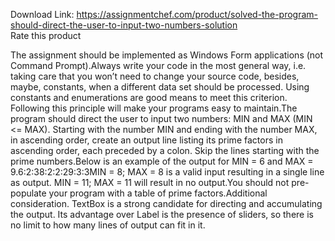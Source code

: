 Download Link: https://assignmentchef.com/product/solved-the-program-should-direct-the-user-to-input-two-numbers-solution
<br>
<span class="kksr-muted">Rate this product</span>

The assignment should be implemented as Windows Form applications (not Command Prompt).Always write your code in the most general way, i.e. taking care that you won’t need to change your source code, besides, maybe, constants, when a different data set should be processed. Using constants and enumerations are good means to meet this criterion. Following this principle will make your programs easy to maintain.The program should direct the user to input two numbers: MIN and MAX (MIN &lt;= MAX). Starting with the number MIN and ending with the number MAX, in ascending order, create an output line listing its prime factors in ascending order, each preceded by a colon. Skip the lines starting with the prime numbers.Below is an example of the output for MIN = 6 and MAX = 9.6:2:38:2:2:29:3:3MIN = 8; MAX = 8 is a valid input resulting in a single line as output. MIN = 11; MAX = 11 will result in no output.You should not pre-populate your program with a table of prime factors.Additional consideration. TextBox is a strong candidate for directing and accumulating the output. Its advantage over Label is the presence of sliders, so there is no limit to how many lines of output can fit in it.